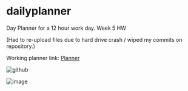 # dailyplanner
Day Planner for a 12 hour work day. Week 5 HW

(Had to re-upload files due to hard drive crash / wiped my commits on repository.)

Working planner link: [Planner](https://tbonexas.github.io/dailyplanner/)


![github](https://user-images.githubusercontent.com/67118229/92774169-0da4e680-f352-11ea-9bac-ab19d05092df.gif)

![image](https://user-images.githubusercontent.com/67118229/92775109-f1ee1000-f352-11ea-8ce4-7a07d4eb4fe1.png)
